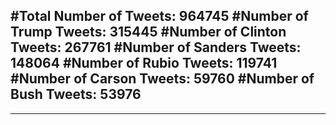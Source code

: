 #Total Number of Tweets: 964745 
#Number of Trump Tweets: 315445
#Number of Clinton Tweets: 267761
#Number of Sanders Tweets: 148064
#Number of Rubio Tweets: 119741
#Number of Carson Tweets: 59760
#Number of Bush Tweets: 53976
---
---
